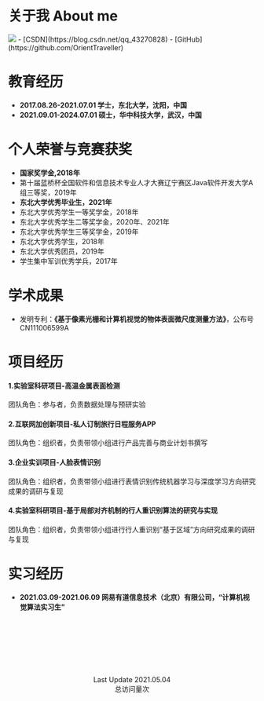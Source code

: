 # 关于我 About me
<img class="profile-picture" src="https://orienttraveller.github.io/sfr3.jpg">
- [CSDN](https://blog.csdn.net/qq_43270828)
- [GitHub](https://github.com/OrientTraveller)

# 教育经历
- **2017.08.26-2021.07.01  学士，东北大学，沈阳，中国**
- **2021.09.01-2024.07.01  硕士，华中科技大学，武汉，中国**

# 个人荣誉与竞赛获奖
- **国家奖学金,2018年**
- 第十届蓝桥杯全国软件和信息技术专业人才大赛辽宁赛区Java软件开发大学A组三等奖，2019年
- **东北大学优秀毕业生，2021年**
- 东北大学优秀学生一等奖学金，2018年
- 东北大学优秀学生二等奖学金，2020年、2021年
- 东北大学优秀学生三等奖学金，2019年
- 东北大学优秀学生，2018年
- 东北大学优秀团员，2019年
- 学生集中军训优秀学兵，2017年

# 学术成果
- 发明专利：**《基于像素光栅和计算机视觉的物体表面微尺度测量方法》**，公布号CN111006599A

# 项目经历
#### 1.实验室科研项目-高温金属表面检测
团队角色：参与者，负责数据处理与预研实验
#### 2.互联网加创新项目-私人订制旅行日程服务APP
团队角色：组织者，负责带领小组进行产品完善与商业计划书撰写
#### 3.企业实训项目-人脸表情识别
团队角色：组织者，负责带领小组进行表情识别传统机器学习与深度学习方向研究成果的调研与复现
#### 4.实验室科研项目-基于局部对齐机制的行人重识别算法的研究与实现
团队角色：组织者，负责带领小组进行行人重识别“基于区域”方向研究成果的调研与复现

# 实习经历
- **2021.03.09-2021.06.09  网易有道信息技术（北京）有限公司，“计算机视觉算法实习生”**


<br><br/><br><br/><br><br/>
<center>Last Update 2021.05.04</center>
<center>
<script async src="//busuanzi.ibruce.info/busuanzi/2.3/busuanzi.pure.mini.js"></script>
<span id="busuanzi_container_site_pv">总访问量<span id="busuanzi_value_site_pv"></span>次</span></center>
<br><br/>
